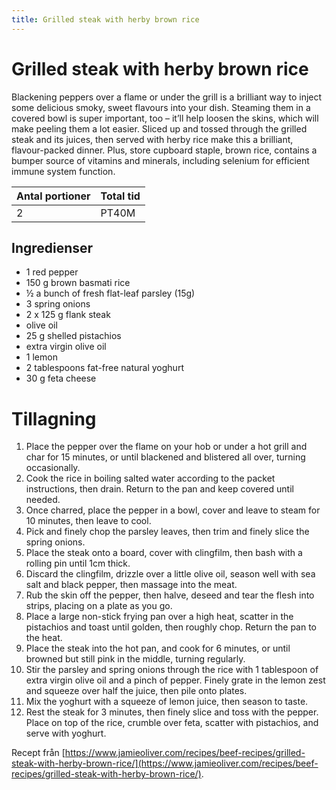 ```yaml
---
title: Grilled steak with herby brown rice
---
```

# Grilled steak with herby brown rice

Blackening peppers over a flame or under the grill is a brilliant way to inject some delicious smoky, sweet flavours into your dish. Steaming them in a covered bowl is super important, too – it’ll help loosen the skins, which will make peeling them a lot easier. Sliced up and tossed through the grilled steak and its juices, then served with herby rice make this a brilliant, flavour-packed dinner. Plus, store cupboard staple, brown rice, contains a bumper source of vitamins and minerals, including selenium for efficient immune system function.

| Antal portioner | Total tid |
| --------------- | --------- |
| 2               | PT40M     |

## Ingredienser
* 1  red pepper 
* 150 g brown basmati rice 
* ½ a bunch of fresh flat-leaf parsley (15g) 
* 3  spring onions 
* 2 x 125 g flank steak 
*   olive oil 
* 25 g shelled pistachios 
*   extra virgin olive oil 
* 1  lemon 
* 2 tablespoons fat-free natural yoghurt 
* 30 g feta cheese 

# Tillagning
<ol class="recipeSteps"><li>Place the pepper over the flame on your hob or under a hot grill and char for 15 minutes, or until blackened and blistered all over, turning occasionally.</li><li>Cook the rice in boiling salted water according to the packet instructions, then drain. Return to the pan and keep covered until needed.</li><li>Once charred, place the pepper in a bowl, cover and leave to steam for 10 minutes, then leave to cool.</li><li>Pick and finely chop the parsley leaves, then trim and finely slice the spring onions.</li><li>Place the steak onto a board, cover with clingfilm, then bash with a rolling pin until 1cm thick.</li><li>Discard the clingfilm, drizzle over a little olive oil, season well with sea salt and black pepper, then massage into the meat.</li><li>Rub the skin off the pepper, then halve, deseed and tear the flesh into strips, placing on a plate as you go.</li><li>Place a large non-stick frying pan over a high heat, scatter in the pistachios and toast until golden, then roughly chop. Return the pan to the heat.</li><li>Place the steak into the hot pan, and cook for 6 minutes, or until browned but still pink in the middle, turning regularly.</li><li>Stir the parsley and spring onions through the rice with 1 tablespoon of extra virgin olive oil and a pinch of pepper. Finely grate in the lemon zest and squeeze over half the juice, then pile onto plates.</li><li>Mix the yoghurt with a squeeze of lemon juice, then season to taste.</li><li>Rest the steak for 3 minutes, then finely slice and toss with the pepper. Place on top of the rice, crumble over feta, scatter with pistachios, and serve with yoghurt.</li></ol>


Recept från [https://www.jamieoliver.com/recipes/beef-recipes/grilled-steak-with-herby-brown-rice/](https://www.jamieoliver.com/recipes/beef-recipes/grilled-steak-with-herby-brown-rice/).
